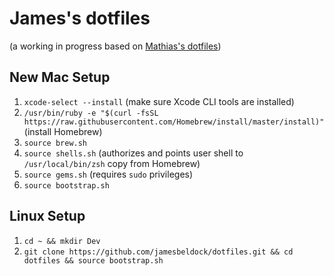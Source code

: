 # James's dotfiles
(a working in progress based on [Mathias's dotfiles](https://github.com/mathiasbynens/dotfiles))

## New Mac Setup
1. `xcode-select --install` (make sure Xcode CLI tools are installed)
1. `/usr/bin/ruby -e "$(curl -fsSL https://raw.githubusercontent.com/Homebrew/install/master/install)"` (install Homebrew)
1. `source brew.sh`
1. `source shells.sh` (authorizes and points user shell to `/usr/local/bin/zsh` copy from Homebrew)
1. `source gems.sh` (requires `sudo` privileges)
1. `source bootstrap.sh`

## Linux Setup
1. `cd ~ && mkdir Dev`
2. `git clone https://github.com/jamesbeldock/dotfiles.git && cd dotfiles && source bootstrap.sh`
